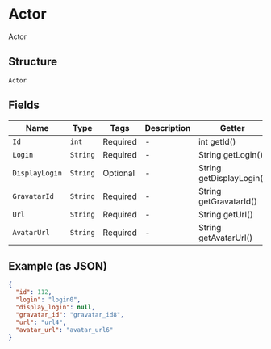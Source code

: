 
# Actor

Actor

## Structure

`Actor`

## Fields

| Name | Type | Tags | Description | Getter | Setter |
|  --- | --- | --- | --- | --- | --- |
| `Id` | `int` | Required | - | int getId() | setId(int id) |
| `Login` | `String` | Required | - | String getLogin() | setLogin(String login) |
| `DisplayLogin` | `String` | Optional | - | String getDisplayLogin() | setDisplayLogin(String displayLogin) |
| `GravatarId` | `String` | Required | - | String getGravatarId() | setGravatarId(String gravatarId) |
| `Url` | `String` | Required | - | String getUrl() | setUrl(String url) |
| `AvatarUrl` | `String` | Required | - | String getAvatarUrl() | setAvatarUrl(String avatarUrl) |

## Example (as JSON)

```json
{
  "id": 112,
  "login": "login0",
  "display_login": null,
  "gravatar_id": "gravatar_id8",
  "url": "url4",
  "avatar_url": "avatar_url6"
}
```

